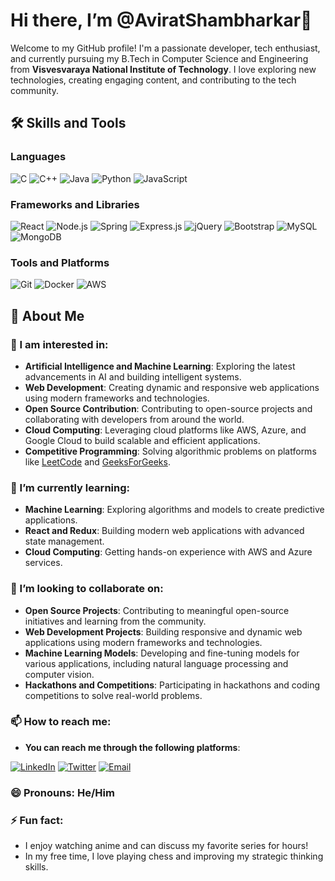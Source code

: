 #  Hi there, I’m @AviratShambharkar👋
   Welcome to my GitHub profile! I'm a passionate developer, tech enthusiast, and currently pursuing my B.Tech in Computer Science and Engineering from **Visvesvaraya National Institute of Technology**. I love exploring new technologies, creating engaging content, and contributing to the tech community.

## 🛠️ Skills and Tools

### Languages
![C](https://img.shields.io/badge/C-%2300599C.svg?style=for-the-badge&logo=c&logoColor=white)
![C++](https://img.shields.io/badge/C++-%2300599C.svg?style=for-the-badge&logo=c%2B%2B&logoColor=white)
![Java](https://img.shields.io/badge/Java-%23ED8B00.svg?style=for-the-badge&logo=java&logoColor=white)
![Python](https://img.shields.io/badge/Python-%2314354C.svg?style=for-the-badge&logo=python&logoColor=white)
![JavaScript](https://img.shields.io/badge/JavaScript-%23323330.svg?style=for-the-badge&logo=javascript&logoColor=%23F7DF1E)

### Frameworks and Libraries
![React](https://img.shields.io/badge/React-%2320232a.svg?style=for-the-badge&logo=react&logoColor=%2361DAFB)
![Node.js](https://img.shields.io/badge/Node.js-%23339933.svg?style=for-the-badge&logo=node.js&logoColor=white)
![Spring](https://img.shields.io/badge/Spring-%236DB33F.svg?style=for-the-badge&logo=spring&logoColor=white)
![Express.js](https://img.shields.io/badge/Express.js-%23404d59.svg?style=for-the-badge)
![jQuery](https://img.shields.io/badge/jQuery-%230769AD.svg?style=for-the-badge&logo=jquery&logoColor=white)
![Bootstrap](https://img.shields.io/badge/Bootstrap-%23563D7C.svg?style=for-the-badge&logo=bootstrap&logoColor=white)
![MySQL](https://img.shields.io/badge/MySQL-%2300f.svg?style=for-the-badge&logo=mysql&logoColor=white)
![MongoDB](https://img.shields.io/badge/MongoDB-%234ea94b.svg?style=for-the-badge&logo=mongodb&logoColor=white)

### Tools and Platforms
![Git](https://img.shields.io/badge/Git-%23F05032.svg?style=for-the-badge&logo=git&logoColor=white)
![Docker](https://img.shields.io/badge/Docker-%230db7ed.svg?style=for-the-badge&logo=docker&logoColor=white)
![AWS](https://img.shields.io/badge/AWS-%23FF9900.svg?style=for-the-badge&logo=amazon-aws&logoColor=white)

## 🚀 About Me 

### 👀 I am interested in:

- **Artificial Intelligence and Machine Learning**: Exploring the latest advancements in AI and building intelligent systems.
- **Web Development**: Creating dynamic and responsive web applications using modern frameworks and technologies.
- **Open Source Contribution**: Contributing to open-source projects and collaborating with developers from around the world.
- **Cloud Computing**: Leveraging cloud platforms like AWS, Azure, and Google Cloud to build scalable and efficient applications.
- **Competitive Programming**: Solving algorithmic problems on platforms like [LeetCode](https://leetcode.com/u/AVIRATSHAMBHARKAR/) and [GeeksForGeeks](https://www.geeksforgeeks.org/user/aviratkbqj/).
    
### 🌱 I’m currently learning:

  - **Machine Learning**: Exploring algorithms and models to create predictive applications.
  - **React and Redux**: Building modern web applications with advanced state management.
  - **Cloud Computing**: Getting hands-on experience with AWS and Azure services.
    
### 💞️ I’m looking to collaborate on:

  - **Open Source Projects**: Contributing to meaningful open-source initiatives and learning from the community.
  - **Web Development Projects**: Building responsive and dynamic web applications using modern frameworks and technologies.
  - **Machine Learning Models**: Developing and fine-tuning models for various applications, including natural language processing and computer vision.
  - **Hackathons and Competitions**: Participating in hackathons and coding competitions to solve real-world problems.

### 📫 How to reach me:
  -  **You can reach me through the following platforms**:
    
  [![LinkedIn](https://img.shields.io/badge/LinkedIn-%230A66C2.svg?style=for-the-badge&logo=linkedin&logoColor=white)](https://www.linkedin.com/in/avirat-shambharkar-71241b283/)
  [![Twitter](https://img.shields.io/badge/Twitter-%231DA1F2.svg?style=for-the-badge&logo=twitter&logoColor=white)](https://x.com/Aviratbaka)
  [![Email](https://img.shields.io/badge/Email-D14836?style=for-the-badge&logo=gmail&logoColor=white)](mailto:aviratshambharkar@gmail.com)
  
### 😄 Pronouns: He/Him

### ⚡ Fun fact:
  - I enjoy watching anime and can discuss my favorite series for hours!
  - In my free time, I love playing chess and improving my strategic thinking skills.

<!---
AviratShambharkar/AviratShambharkar is a ✨ special ✨ repository because its `README.md` (this file) appears on your GitHub profile.
You can click the Preview link to take a look at your changes.
--->

